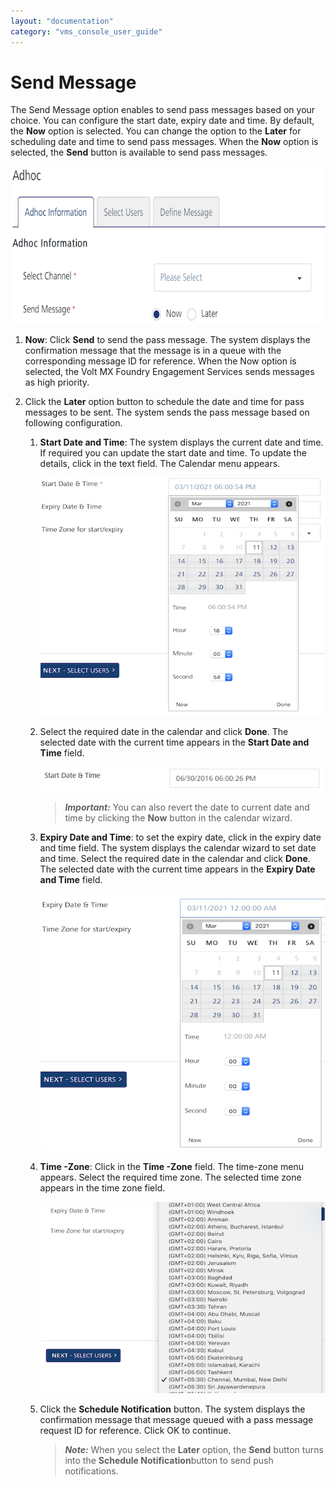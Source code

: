 ```yaml
---
layout: "documentation"
category: "vms_console_user_guide"
---
```

                           


Send Message
============

The Send Message option enables to send pass messages based on your choice. You can configure the start date, expiry date and time. By default, the **Now** option is selected. You can change the option to the **Later** for scheduling date and time to send pass messages. When the **Now** option is selected, the **Send** button is available to send pass messages.

![](../Resources/Images/Engagement/Adhoc/Email_Message/setstartandexpirytime.png)

1.  **Now**: Click **Send** to send the pass message. The system displays the confirmation message that the message is in a queue with the corresponding message ID for reference. When the Now option is selected, the Volt MX Foundry Engagement Services sends messages as high priority.

1.  Click the **Later** option button to schedule the date and time for pass messages to be sent. The system sends the pass message based on following configuration.
    1.  **Start Date and Time**: The system displays the current date and time. If required you can update the start date and time. To update the details, click in the text field. The Calendar menu appears.
        
        ![](../Resources/Images/Engagement/Adhoc/Push_Message/startdattime1_556x474.png)
        
    2.  Select the required date in the calendar and click **Done**. The selected date with the current time appears in the **Start Date and Time** field.
        
        ![](../Resources/Images/Engagement/Adhoc/Push_Message/setcalendar_560x48.png)
        
        > **_Important:_** You can also revert the date to current date and time by clicking the **Now** button in the calendar wizard.
        
    3.  **Expiry Date and Time**: to set the expiry date, click in the expiry date and time field. The system displays the calendar wizard to set date and time. Select the required date in the calendar and click **Done**. The selected date with the current time appears in the **Expiry Date and Time** field.
        
        ![](../Resources/Images/Engagement/Adhoc/Push_Message/expirydattim_557x502.png)
        
    4.  **Time -Zone**: Click in the **Time -Zone** field. The time-zone menu appears. Select the required time zone. The selected time zone appears in the time zone field.
        
        ![](../Resources/Images/Engagement/Adhoc/Push_Message/timezone_562x377.png)
        
    
    6.  Click the **Schedule Notification** button. The system displays the confirmation message that message queued with a pass message request ID for reference. Click OK to continue.  
        
        > **_Note:_** When you select the **Later** option, the **Send** button turns into the **Schedule Notification**button to send push notifications.

